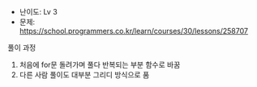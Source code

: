 * 난이도: Lv 3
* 문제: https://school.programmers.co.kr/learn/courses/30/lessons/258707

풀이 과정
1. 처음에 for문 돌려가며 풀다 반복되는 부분 함수로 바꿈
2. 다른 사람 풀이도 대부분 그리디 방식으로 품